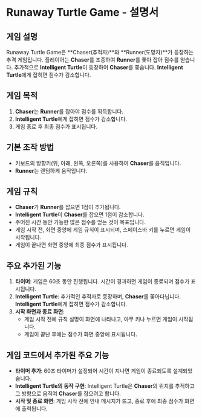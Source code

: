 # Runaway Turtle Game - 설명서

## 게임 설명
Runaway Turtle Game은 **Chaser(추적자)**와 **Runner(도망자)**가 등장하는 추격 게임입니다. 플레이어는 **Chaser**를 조종하여 **Runner**를 쫓아 잡아 점수를 얻습니다. 추가적으로 **Intelligent Turtle**이 등장하여 **Chaser**를 쫓습니다. **Intelligent Turtle**에게 잡히면 점수가 감소합니다.

## 게임 목적
1. **Chaser**는 **Runner**를 잡아야 점수를 획득합니다.
2. **Intelligent Turtle**에게 잡히면 점수가 감소합니다.
3. 게임 종료 후 최종 점수가 표시됩니다.

## 기본 조작 방법
- 키보드의 방향키(위, 아래, 왼쪽, 오른쪽)를 사용하여 **Chaser**를 움직입니다.
- **Runner**는 랜덤하게 움직입니다.

## 게임 규칙
- **Chaser**가 **Runner**를 잡으면 1점이 추가됩니다.
- **Intelligent Turtle**이 **Chaser**를 잡으면 1점이 감소합니다.
- 주어진 시간 동안 가능한 많은 점수를 얻는 것이 목표입니다.
- 게임 시작 전, 화면 중앙에 게임 규칙이 표시되며, 스페이스바 키를 누르면 게임이 시작됩니다.
- 게임이 끝나면 화면 중앙에 최종 점수가 표시됩니다.

## 주요 추가된 기능
1. **타이머**: 게임은 60초 동안 진행됩니다. 시간이 경과하면 게임이 종료되며 점수가 표시됩니다.
2. **Intelligent Turtle**: 추가적인 추적자로 등장하며, **Chaser**를 쫓아다닙니다. **Intelligent Turtle**에게 잡히면 점수가 감소합니다.
3. **시작 화면과 종료 화면**: 
   - 게임 시작 전에 규칙 설명이 화면에 나타나고, 아무 키나 누르면 게임이 시작됩니다.
   - 게임이 끝난 후에는 점수가 화면 중앙에 표시됩니다.

## 게임 코드에서 추가된 주요 기능
- **타이머 추가**: 60초 타이머가 설정되어 시간이 지나면 게임이 종료되도록 설계되었습니다.
- **Intelligent Turtle의 동작 구현**: Intelligent Turtle은 **Chaser**의 위치를 추적하고 그 방향으로 움직여 **Chaser**를 잡으려고 합니다.
- **시작 및 종료 화면**: 게임 시작 전에 안내 메시지가 뜨고, 종료 후에 최종 점수가 화면에 출력됩니다.

